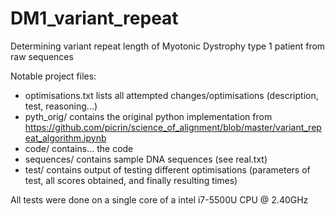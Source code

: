 # DM1_variant_repeat
Determining variant repeat length of Myotonic Dystrophy type 1 patient from raw sequences

Notable project files:

- optimisations.txt lists all attempted changes/optimisations (description, test, reasoning...)
- pyth_orig/ contains the original python implementation from https://github.com/picrin/science_of_alignment/blob/master/variant_repeat_algorithm.ipynb
- code/ contains... the code
- sequences/ contains sample DNA sequences (see real.txt)
- test/ contains output of testing different optimisations (parameters of test, all scores obtained, and finally resulting times)

All tests were done on a single core of a intel i7-5500U CPU @ 2.40GHz
